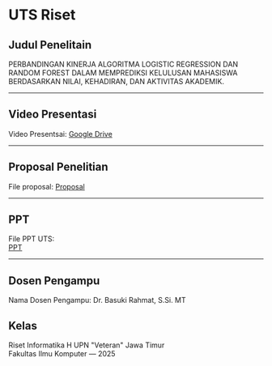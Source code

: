 # UTS Riset

## Judul Penelitain

PERBANDINGAN KINERJA ALGORITMA LOGISTIC REGRESSION DAN RANDOM FOREST DALAM MEMPREDIKSI KELULUSAN MAHASISWA BERDASARKAN NILAI, KEHADIRAN, DAN AKTIVITAS AKADEMIK.

---

## Video Presentasi

Video Presentsai:
[Google Drive](https://drive.google.com/file/d/1seSzT6BBLqXdeYkMlpLx_RKL2HfQJQZQ/view?usp=sharing)

---

## Proposal Penelitian

File proposal:
[Proposal](https://drive.google.com/file/d/1UC9DlrPVaRAm_F-OBypv5zSpzmgUgh_5/view?usp=sharing)

---

## PPT

File PPT UTS:  
[PPT](https://drive.google.com/file/d/1OitI4q4zUlLFE2Dwqg1awMx7TSrPpt2l/view?usp=drive_link)

---

## Dosen Pengampu

Nama Dosen Pengampu: Dr. Basuki Rahmat, S.Si. MT

## Kelas

Riset Informatika H
UPN "Veteran" Jawa Timur  
Fakultas Ilmu Komputer — 2025
